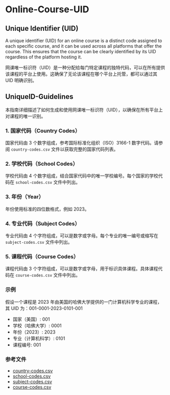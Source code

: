 # Online-Course-UID

## Unique Identifier (UID)

A unique identifier (UID) for an online course is a distinct code assigned to each specific course, and it can be used across all platforms that offer the course. This ensures that the course can be clearly identified by its UID regardless of the platform hosting it.

网课唯一标识符（UID）是一种分配给每门特定课程的独特代码，可以在所有提供该课程的平台上使用。这确保了无论该课程在哪个平台上托管，都可以通过其 UID 明确识别。

## UniqueID-Guidelines

本指南详细描述了如何生成和使用网课唯一标识符（UID），以确保在所有平台上对课程的唯一识别。

### 1. 国家代码（Country Codes）

国家代码由 3 个数字组成，参考国际标准化组织（ISO）3166-1 数字代码。请参阅 `country-codes.csv` 文件以获取完整的国家代码列表。

### 2. 学校代码（School Codes）

学校代码由 4 个数字组成，结合国家代码中的唯一学校编号。每个国家的学校代码在 `school-codes.csv` 文件中列出。

### 3. 年份（Year）

年份使用标准的四位数格式，例如 2023。

### 4. 专业代码（Subject Codes）

专业代码由 4 个字符组成，可以是数字或字母。每个专业的唯一编号或缩写在 `subject-codes.csv` 文件中列出。

### 5. 课程代码（Course Codes）

课程代码由 3 个字符组成，可以是数字或字母，用于标识具体课程。具体课程代码在 `course-codes.csv` 文件中列出。

### 示例

假设一个课程是 2023 年由美国的哈佛大学提供的一门计算机科学专业的课程，其 UID 为：001-0001-2023-0101-001

- 国家（美国）: 001
- 学校（哈佛大学）: 0001
- 年份（2023）: 2023
- 专业（计算机科学）: 0101
- 课程编号: 001

### 参考文件

- [country-codes.csv](UniqueID-Guidelines/country-codes.csv)
- [school-codes.csv](UniqueID-Guidelines/school-codes.csv)
- [subject-codes.csv](UniqueID-Guidelines/subject-codes.csv)
- [course-codes.csv](UniqueID-Guidelines/course-codes.csv)
